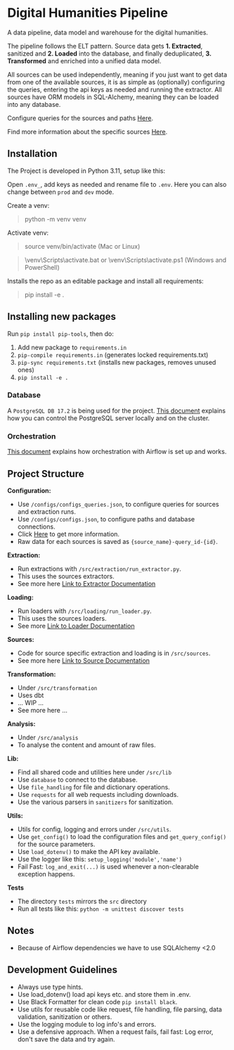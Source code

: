 # Digital Humanities Pipeline

A data pipeline, data model and warehouse for the digital humanities.

The pipeline follows the ELT pattern. Source data gets **1. Extracted**, sanitized and **2. Loaded** into the database,
and finally deduplicated, **3. Transformed** and enriched into a unified data model.

All sources can be used independently, meaning if you just want to get data from one of the available sources, it is as
simple as (optionally) configuring the queries, entering the api keys as needed and running the extractor.
All sources have ORM models in SQL-Alchemy, meaning they can be loaded into any database.

Configure queries for the sources and paths [Here](config/README.md).

Find more information about the specific sources [Here](src/sources/README.md).

## Installation

The Project is developed in Python 3.11, setup like this:

Open `.env_`, add keys as needed and rename file to `.env`.
Here you can also change between `prod` and `dev` mode.

Create a venv:

> python -m venv venv

Activate venv:

> source venv/bin/activate (Mac or Linux)

> \venv\Scripts\activate.bat or \venv\Scripts\activate.ps1 (Windows and PowerShell)

Installs the repo as an editable package and install all requirements:

> pip install -e .

## Installing new packages

Run `pip install pip-tools`, then do:

1. Add new package to `requirements.in`
2. `pip-compile requirements.in` (generates locked requirements.txt)
3. `pip-sync requirements.txt` (installs new packages, removes unused ones)
4. `pip install -e .`

### Database

A `PostgreSQL DB 17.2` is being used for the project.
[This document](README_DB.md) explains how you can control the PostgreSQL server locally and on the cluster.

### Orchestration

[This document](orchestration/README.md) explains how orchestration with Airflow is set up and works.

## Project Structure

**Configuration:**

- Use `/configs/configs_queries.json`, to configure queries for sources and extraction runs.
- Use `/configs/configs.json`, to configure paths and database connections.
- Click [Here](config/README.md) to get more information.
- Raw data for each sources is saved as `{source_name}-query_id-{id}`.

**Extraction:**

- Run extractions with `/src/extraction/run_extractor.py`.
- This uses the sources extractors.
- See more here [Link to Extractor Documentation](src/elt/extraction/README.md)

**Loading:**

- Run loaders with `/src/loading/run_loader.py`.
- This uses the sources loaders.
- See more [Link to Loader Documentation](src/elt/loading/README.md)

**Sources:**

- Code for source specific extraction and loading is in `/src/sources`.
- See more here [Link to Source Documentation](src/sources/README.md)

**Transformation:**

- Under `/src/transformation`
- Uses dbt
- ... WIP ...
- See more here ...

**Analysis:**

- Under `/src/analysis`
- To analyse the content and amount of raw files.

**Lib:**

- Find all shared code and utilities here under `/src/lib`
- Use `database` to connect to the database.
- Use `file_handling` for file and dictionary operations.
- Use `requests` for all web requests including downloads.
- Use the various parsers in `sanitizers` for sanitization.

**Utils:**

- Utils for config, logging and errors under `/src/utils`.
- Use `get_config()` to load the configuration files and `get_query_config()` for the source parameters.
- Use `load_dotenv()` to make the API key available.
- Use the logger like this: `setup_logging('module','name')`
- Fail Fast: `log_and_exit(...)` is used whenever a non-clearable exception happens.

**Tests**

- The directory `tests` mirrors the `src` directory
- Run all tests like this: `python -m unittest discover tests`

## Notes

- Because of Airflow dependencies we have to use SQLAlchemy <2.0

## Development Guidelines

- Always use type hints.
- Use load_dotenv() load api keys etc. and store them in .env.
- Use Black Formatter for clean code `pip install black`.
- Use utils for reusable code like request, file handling, file parsing, data validation, sanitization or others.
- Use the logging module to log info's and errors.
- Use a defensive approach. When a request fails, fail fast: Log error, don't save the data and try again.
